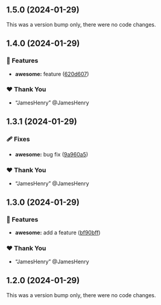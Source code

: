 ## 1.5.0 (2024-01-29)

This was a version bump only, there were no code changes.

## 1.4.0 (2024-01-29)


### 🚀 Features

- **awesome:** feature ([620d607](https://github.com/JamesHenry/nx-release-cmd/commit/620d607))

### ❤️  Thank You

- “JamesHenry” @JamesHenry

## 1.3.1 (2024-01-29)


### 🩹 Fixes

- **awesome:** bug fix ([9a960a5](https://github.com/JamesHenry/nx-release-cmd/commit/9a960a5))

### ❤️  Thank You

- “JamesHenry” @JamesHenry

## 1.3.0 (2024-01-29)


### 🚀 Features

- **awesome:** add a feature ([bf90bff](https://github.com/JamesHenry/nx-release-cmd/commit/bf90bff))

### ❤️  Thank You

- “JamesHenry” @JamesHenry

## 1.2.0 (2024-01-29)

This was a version bump only, there were no code changes.